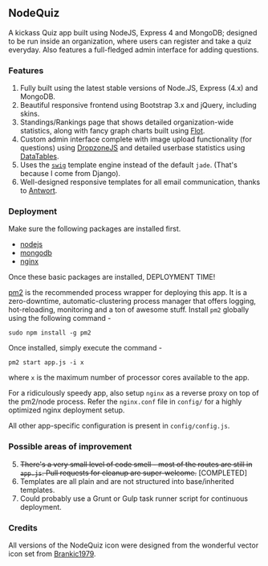 ## NodeQuiz

A kickass Quiz app built using NodeJS, Express 4 and MongoDB; designed to be run inside an organization, where users can register and take a quiz everyday. Also features a full-fledged admin interface for adding questions.

### Features

 1. Fully built using the latest stable versions of Node.JS, Express (4.x) and MongoDB.
 2. Beautiful responsive frontend using Bootstrap 3.x and jQuery, including skins.
 3. Standings/Rankings page that shows detailed organization-wide statistics, along with fancy graph charts built using [Flot](http://www.flotcharts.org/ "Flot: Attractive JavaScript plotting for jQuery").
 4. Custom admin interface complete with image upload functionality (for questions) using [DropzoneJS][1] and detailed userbase statistics using [DataTables](http://datatables.net/ "DataTables | Table plug-in for jQuery").
 5. Uses the [`swig`][2] template engine instead of the default `jade`. (That's because I come from Django).
 6. Well-designed responsive templates for all email communication, thanks to [Antwort](http://internations.github.io/antwort/).

### Deployment

Make sure the following packages are installed first.

- [nodejs][3]
- [mongodb][4]
- [nginx][5]

Once these basic packages are installed, DEPLOYMENT TIME!

[pm2][6] is the recommended process wrapper for deploying this app. It is a zero-downtime, automatic-clustering process manager that offers logging, hot-reloading, monitoring and a ton of awesome stuff. Install `pm2` globally using the following command -

```
sudo npm install -g pm2
```

Once installed, simply execute the command -

```
pm2 start app.js -i x
```

where `x` is the maximum number of processor cores available to the app.

For a ridiculously speedy app, also setup `nginx` as a reverse proxy on top of the pm2/node process. Refer the `nginx.conf` file in `config/` for a highly optimized nginx deployment setup.

All other app-specific configuration is present in `config/config.js`.

### Possible areas of improvement

 5. ~~There's a very small level of code smell - most of the routes are still in `app.js`. Pull requests for cleanup are super-welcome.~~ [COMPLETED]
 6. Templates are all plain and are not structured into base/inherited templates.
 7. Could probably use a Grunt or Gulp task runner script for continuous deployment.

### Credits
All versions of the NodeQuiz icon were designed from the wonderful vector icon set from [Brankic1979](http://brankic1979.com/icons/ "Free Icons Set designed by Brankic1979").


  [1]: http://dropzonejs.com/
  [2]: http://paularmstrong.github.io/swig/ "Swig - A Node.js and Browser JavaScript Template Engine"
  [3]: https://github.com/joyent/node/wiki/installation
  [4]: http://docs.mongodb.org/manual/tutorial/install-mongodb-on-red-hat-centos-or-fedora-linux/
  [5]: http://nginx.org/en/linux_packages.html
  [6]: https://github.com/unitech/pm2